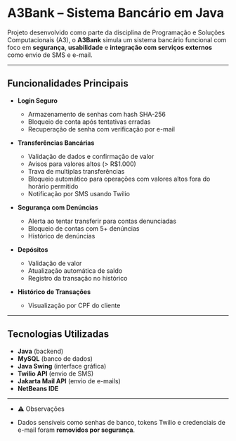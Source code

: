 #  A3Bank – Sistema Bancário em Java

Projeto desenvolvido como parte da disciplina de Programação e Soluções Computacionais (A3), o **A3Bank** simula um sistema bancário funcional com foco em **segurança**, **usabilidade** e **integração com serviços externos** como envio de SMS e e-mail.

---

##  Funcionalidades Principais

- **Login Seguro**
  - Armazenamento de senhas com hash SHA-256
  - Bloqueio de conta após tentativas erradas
  - Recuperação de senha com verificação por e-mail

- **Transferências Bancárias**
  - Validação de dados e confirmação de valor
  - Avisos para valores altos (> R$1.000)
  - Trava de multiplas transferências
  - Bloqueio automático para operações com valores altos fora do horário permitido
  - Notificação por SMS usando Twilio

- **Segurança com Denúncias**
  - Alerta ao tentar transferir para contas denunciadas
  - Bloqueio de contas com 5+ denúncias
  - Histórico de denúncias

- **Depósitos**
  - Validação de valor
  - Atualização automática de saldo
  - Registro da transação no histórico

- **Histórico de Transações**
  - Visualização por CPF do cliente

---

##  Tecnologias Utilizadas

- **Java** (backend)
- **MySQL** (banco de dados)
- **Java Swing** (interface gráfica)
- **Twilio API** (envio de SMS)
- **Jakarta Mail API** (envio de e-mails)
- **NetBeans IDE**

---
- ⚠️ Observações

- Dados sensíveis como senhas de banco, tokens Twilio e credenciais de e-mail foram **removidos por segurança**.

